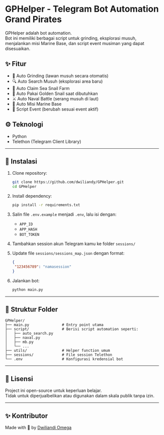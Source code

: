 # GPHelper - Telegram Bot Automation Grand Pirates

GPHelper adalah bot automation.  
Bot ini memiliki berbagai script untuk grinding, eksplorasi musuh, menjalankan misi Marine Base, dan script event musiman yang dapat disesuaikan.

## ✨ Fitur

- 🔁 Auto Grinding (lawan musuh secara otomatis)
- 🔍 Auto Search Musuh (eksplorasi area baru)
- 🐌 Auto Claim Sea Snail Farm
- 🐌 Auto Pakai Golden Snail saat dibutuhkan
- ⚔️ Auto Naval Battle (serang musuh di laut)
- 🏴 Auto Misi Marine Base
- 📆 Script Event (berubah sesuai event aktif)

## ⚙️ Teknologi

- Python
- Telethon (Telegram Client Library)

---

## 🚀 Instalasi

1. Clone repository:

   ```bash
   git clone https://github.com/dwiliandy/GPHelper.git
   cd GPHelper
   ```

2. Install dependency:

   ```bash
   pip install -r requirements.txt
   ```

3. Salin file `.env.example` menjadi `.env`, lalu isi dengan:

   - `APP_ID`
   - `APP_HASH`
   - `BOT_TOKEN`

4. Tambahkan session akun Telegram kamu ke folder `sessions/`

5. Update file `sessions/sessions_map.json` dengan format:

   ```json
   {
   	"123456789": "namasession"
   }
   ```

6. Jalankan bot:
   ```bash
   python main.py
   ```

---

## 📁 Struktur Folder

```
GPHelper/
├── main.py               # Entry point utama
├── script/               # Berisi script automation seperti:
│   ├── auto_search.py
│   ├── naval.py
│   ├── mb.py
│   └── ...
├── utils/                # Helper function umum
├── sessions/             # File session Telethon
└── .env                  # Konfigurasi kredensial bot
```

---

## 📄 Lisensi

Project ini open-source untuk keperluan belajar.  
Tidak untuk diperjualbelikan atau digunakan dalam skala publik tanpa izin.

---

## ✨ Kontributor

Made with 🧠 by [Dwiliandi Omega](https://github.com/dwiliandy)
